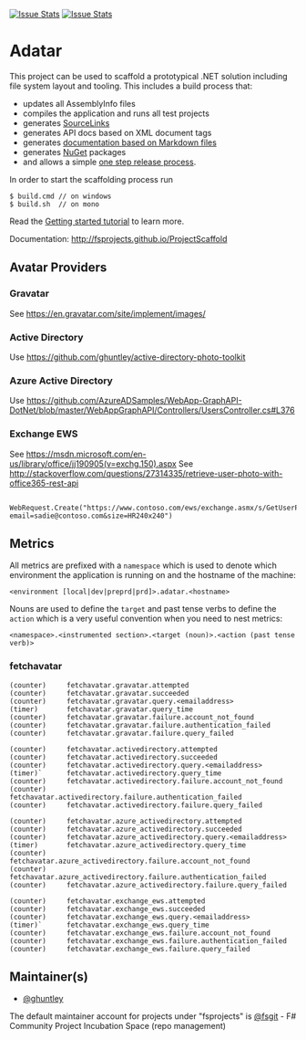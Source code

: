 [![Issue Stats](http://issuestats.com/github/ghuntley/adatar/badge/issue)](http://issuestats.com/github/ghuntley/adatar)
[![Issue Stats](http://issuestats.com/github/ghuntley/adatar/badge/pr)](http://issuestats.com/github/ghuntley/adatar)

# Adatar

This project can be used to scaffold a prototypical .NET solution including file system layout and tooling. This includes a build process that: 

* updates all AssemblyInfo files
* compiles the application and runs all test projects
* generates [SourceLinks](https://github.com/ctaggart/SourceLink)
* generates API docs based on XML document tags
* generates [documentation based on Markdown files](http://fsprojects.github.io/ProjectScaffold/writing-docs.html)
* generates [NuGet](http://www.nuget.org) packages
* and allows a simple [one step release process](http://fsprojects.github.io/ProjectScaffold/release-process.html).

In order to start the scaffolding process run 

    $ build.cmd // on windows    
    $ build.sh  // on mono
    
Read the [Getting started tutorial](http://fsprojects.github.io/ProjectScaffold/index.html#Getting-started) to learn more.

Documentation: http://fsprojects.github.io/ProjectScaffold

## Avatar Providers

### Gravatar

See https://en.gravatar.com/site/implement/images/

### Active Directory

Use https://github.com/ghuntley/active-directory-photo-toolkit

### Azure Active Directory

Use https://github.com/AzureADSamples/WebApp-GraphAPI-DotNet/blob/master/WebAppGraphAPI/Controllers/UsersController.cs#L376

### Exchange EWS

See https://msdn.microsoft.com/en-us/library/office/jj190905(v=exchg.150).aspx
See http://stackoverflow.com/questions/27314335/retrieve-user-photo-with-office365-rest-api


       WebRequest.Create("https://www.contoso.com/ews/exchange.asmx/s/GetUserPhoto?email=sadie@contoso.com&size=HR240x240") 


## Metrics

All metrics are prefixed with a `namespace` which is used to denote which environment the application is running on and the hostname of the machine:

	<environment [local|dev|preprd|prd]>.adatar.<hostname>


Nouns are used to define the `target` and past tense verbs to define the `action` which is a very useful convention when you need to nest metrics:

	<namespace>.<instrumented section>.<target (noun)>.<action (past tense verb)>

### fetchavatar

    (counter)     fetchavatar.gravatar.attempted
    (counter)     fetchavatar.gravatar.succeeded
    (counter)     fetchavatar.gravatar.query.<emailaddress>
    (timer)       fetchavatar.gravatar.query_time
    (counter)     fetchavatar.gravatar.failure.account_not_found
    (counter)     fetchavatar.gravatar.failure.authentication_failed
    (counter)     fetchavatar.gravatar.failure.query_failed

    (counter)     fetchavatar.activedirectory.attempted
    (counter)     fetchavatar.activedirectory.succeeded
    (counter)     fetchavatar.activedirectory.query.<emailaddress>
    (timer)`      fetchavatar.activedirectory.query_time
    (counter)     fetchavatar.activedirectory.failure.account_not_found
    (counter)     fetchavatar.activedirectory.failure.authentication_failed
    (counter)     fetchavatar.activedirectory.failure.query_failed

    (counter)     fetchavatar.azure_activedirectory.attempted
    (counter)     fetchavatar.azure_activedirectory.succeeded
    (counter)     fetchavatar.azure_activedirectory.query.<emailaddress>
    (timer)       fetchavatar.azure_activedirectory.query_time
    (counter)     fetchavatar.azure_activedirectory.failure.account_not_found
    (counter)     fetchavatar.azure_activedirectory.failure.authentication_failed
    (counter)     fetchavatar.azure_activedirectory.failure.query_failed

    (counter)     fetchavatar.exchange_ews.attempted
    (counter)     fetchavatar.exchange_ews.succeeded
    (counter)     fetchavatar.exchange_ews.query.<emailaddress>
    (timer)`      fetchavatar.exchange_ews.query_time
    (counter)     fetchavatar.exchange_ews.failure.account_not_found
    (counter)     fetchavatar.exchange_ews.failure.authentication_failed
    (counter)     fetchavatar.exchange_ews.failure.query_failed



## Maintainer(s)

- [@ghuntley](https://ghuntley.com)

The default maintainer account for projects under "fsprojects" is [@fsgit](https://github.com/fsgit) - F# Community Project Incubation Space (repo management)
